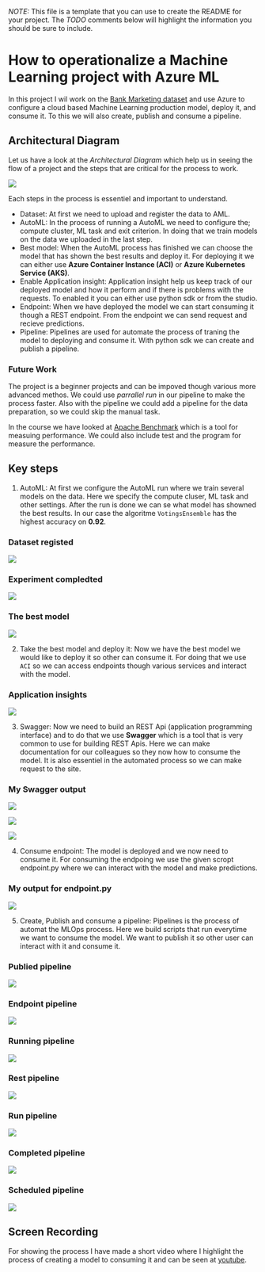 *NOTE:* This file is a template that you can use to create the README for your project. The *TODO* comments below will highlight the information you should be sure to include.


# How to operationalize a Machine Learning project with Azure ML

In this project I wil work on the [Bank Marketing dataset](https://automlsamplenotebookdata.blob.core.windows.net/automl-sample-notebook-data/bankmarketing_train.csv) and use Azure to configure a cloud based Machine Learning production model, deploy it, and consume it. To this we will also create, publish and consume a pipeline.

## Architectural Diagram

Let us have a look at the *Architectural Diagram* which help us in seeing the flow of a project and the steps that are critical for the process to work.

![](../screenshots/arc-diagram.png)

Each steps in the process is essentiel and important to understand.

- Dataset: At first we need to upload and register the data to AML.
- AutoML: In the process of running a AutoML we need to configure the; compute cluster, ML task and exit criterion. In doing that we train models on the data we uploaded in the last step.
- Best model: When the AutoML process has finished we can choose the model that has shown the best results and deploy it. For deploying it we can either use **Azure Container Instance (ACI)** or **Azure Kubernetes Service (AKS)**.
- Enable Application insight: Application insight help us keep track of our deployed model and how it perform and if there is problems with the requests. To enabled it you can either use python sdk or from the studio.
- Endpoint: When we have deployed the model we can start consuming it though a REST endpoint. From the endpoint we can send request and recieve predictions.
- Pipeline: Pipelines are used for automate the process of traning the model to deploying and consume it. With python sdk we can create and publish a pipeline.

### Future Work

The project is a beginner projects and can be impoved though various more advanced methos. We could use *parrallel run* in our pipeline to make the process faster. Also with the pipeline we could add a pipeline for the data preparation, so we could skip the manual task.

In the course we have looked at [Apache Benchmark](http://httpd.apache.org/docs/2.4/programs/ab.html) which is a tool for measuing performance. We could also include test and the program for measure the performance.

## Key steps

1) AutoML: At first we configure the AutoML run where we train several models on the data. Here we specify the compute cluser, ML task and other settings. After the run is done we can se what model has showned the best results. In our case the algoritme `VotingsEnsemble` has the highest accuracy on **0.92**.

### Dataset registed

![](../screenshots/dataset.png)

### Experiment compledted

![](../screenshots/experiment.png)

### The best model

![](../screenshots/best.png)

2) Take the best model and deploy it: Now we have the best model we would like to deploy it so other can consume it. For doing that we use `ACI` so we can access endpoints though various services and interact with the model. 

### Application insights

![](../screenshots/app-in.png)

3) Swagger: Now we need to build an REST Api (application programming interface) and to do that we use **Swagger** which is a tool that is very common to use for building REST Apis. Here we can make documentation for our colleagues so they now how to consume the model. It is also essentiel in the automated process so we can make request to the site.

### My Swagger output

![](../screenshots/swagger-user.png)

![](../screenshots/swagger-local.png)

![](../screenshots/swagger-results.png)

4) Consume endpoint: The model is deployed and we now need to consume it. For consuming the endpoing we use the given scropt endpoint.py where we can interact with the model and make predictions.

### My output for endpoint.py

![](../screenshots/enpoint.png)

5) Create, Publish and consume a pipeline: Pipelines is the process of automat the MLOps process. Here we build scripts that run everytime we want to consume the model. We want to publish it so other user can interact with it and consume it.

### Publied pipeline

![](../screenshots/pipelines-create.png)

### Endpoint pipeline

![](../screenshots/pipelines-endpoint.png)

### Running pipeline

![](../screenshots/pipelines-running.png)

### Rest pipeline

![](../screenshots/pipelines-rest.png)

### Run pipeline

![](../screenshots/pipelines-run.png)

### Completed pipeline

![](../screenshots/pipelines-completed.png)

### Scheduled pipeline

![](../screenshots/pipelines-scheduled.png)


## Screen Recording

For showing the process I have made a short video where I highlight the process of creating a model to consuming it and can be seen at [youtube](https://www.youtube.com/watch?v=UuzyFGixeps). 

